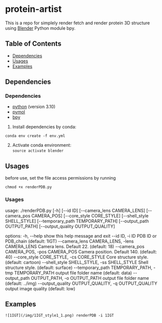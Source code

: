 # protein-artist
This is a repo for simplely render fetch and render protein 3D structure using [Blender](https://www.blender.org/) Python module bpy.

## Table of Contents
- [Dependencies](#dependencies)
- [Usages](#usages)
- [Examples](#examples)

## Dependencies
### Dependencies ###
* [python](https://www.python.org/) (version 3.10)
* [pymol](https://pymol.org/2/)
* [bpy](https://docs.blender.org/api/current/info_quickstart.html)

1. Install dependencies by conda:   
```
conda env create -f env.yml
```   
2. Activate conda environment:   
``source activate blender``

## Usages
before use, set the file access permissions by running
```
chmod +x renderPDB.py
```
### Usages ###
usage: ./renderPDB.py [-h] [--id ID] [--camera_lens CAMERA_LENS]
                     [--camera_pos CAMERA_POS] [--core_style CORE_STYLE]
                     [--shell_style SHELL_STYLE]
                     [--temporary_path TEMPORARY_PATH]
                     [--output_path OUTPUT_PATH]
                     [--output_quality OUTPUT_QUALITY]

options:
  -h, --help            show this help message and exit
  --id ID, -i ID        PDB ID or PDB_chain (default: 1IGT)
  --camera_lens CAMERA_LENS, -lens CAMERA_LENS
                        Camera lens. Default 22. (default: 18)
  --camera_pos CAMERA_POS, -pos CAMERA_POS
                        Camera position. Default 140. (default: 40)
  --core_style CORE_STYLE, -cs CORE_STYLE
                        Core structure style. (default: cartoon)
  --shell_style SHELL_STYLE, -ss SHELL_STYLE
                        Shell structure style. (default: surface)
  --temporary_path TEMPORARY_PATH, -tmp TEMPORARY_PATH
                        output file folder name (default: data)
  --output_path OUTPUT_PATH, -o OUTPUT_PATH
                        output file folder name (default: ../img)
  --output_quality OUTPUT_QUALITY, -q OUTPUT_QUALITY
                        output image quality (default: low)
                        
## Examples
```
![1IGT](/img/1IGT_style1_1.png) renderPDB -i 1IGT 
